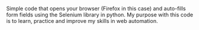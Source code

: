 Simple code that opens your browser (Firefox in this case) and auto-fills form fields using the Selenium library in python. My purpose with this code is to learn, practice and improve my skills in web automation.


